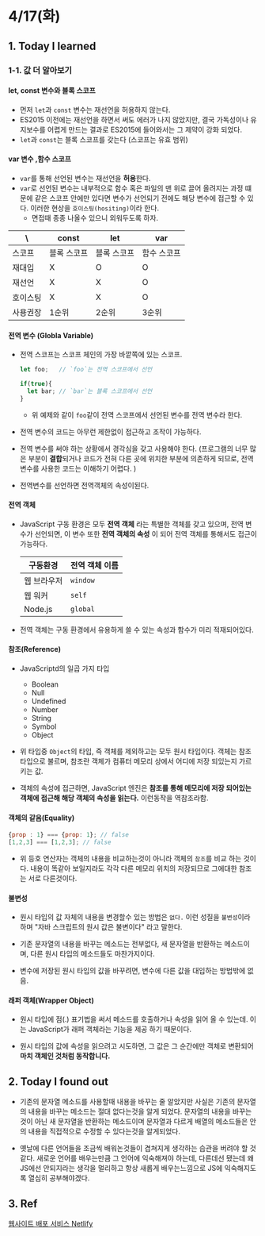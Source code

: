 # 4/17(화)

## 1. Today I learned

### 1-1. 값 더 알아보기

#### let, const 변수와 블록 스코프

- 먼저 `let`과 `const` 변수는 재선언을 허용하지 않는다.
- ES2015 이전에는 재선언을 하면서 써도 에러가 나지 않았지만, 결국 가독성이나 유지보수를 어렵게 만드는 결과로 ES2015에 들어와서는 그 제약이 강화 되었다.
- `let`과 `const`는 블록 스코프를 갖는다 (스코프는 유효 범위)

#### var 변수 ,함수 스코프

- `var`를 통해 선언된 변수는 재선언을 **허용**한다.
- `var`로 선언된 변수는 내부적으로 함수 혹은 파일의 맨 위로 끌어 올려지는 과정 떄문에 같은 스코프 안에만 있다면 변수가 선언되기 전에도 해당 변수에 접근할 수 있다. 이러한 현상을 `호이스팅(hositing)`이라 한다.
  - 면접때 종종 나올수 있으니 외워두도록 하자.

\ | const | let | var
 ------|------|------|-----
 스코프|  블록 스코프 | 블록 스코프 | 함수 스코프
 재대입 | X | O | O
 재선언 | X | X | O
 호이스팅 | X | X | O
 사용권장 | 1순위 | 2순위 | 3순위

#### 전역 변수 (Globla Variable)

- 전역 스코프는 스코프 체인의 가장 바깥쪽에 있는 스코프.

  ```js 
  let foo;   // `foo`는 전역 스코프에서 선언

  if(true){
    let bar; // `bar`는 블록 스코프에서 선언
  }
  ```

  - 위 예제와 같이 `foo`같이 전역 스코프에서 선언된 변수를 전역 변수라 한다.

- 전역 변수의 코드는 아무런 제한없이 접근하고 조작이 가능하다.
- 전역 변수를 써야 하는 상황에서 경각심을 갖고 사용해야 한다. (프로그램의 너무 많은 부분이 **결합**되거나 코드가 전혀 다른 곳에 위치한 부분에 의존하게 되므로, 전역 변수를 사용한 코드는 이해하기 어렵다. )
- 전역변수를 선언하면 전역객체의 속성이된다.

#### 전역 객체 

- JavaScript 구동 환경은 모두 **전역 객체** 라는 특별한 객체를 갖고 있으며, 전역 변수가 선언되면, 이 변수 또한 **전역 객체의 속성** 이 되어 전역 객체를 통해서도 접근이 가능하다.

  구동환경 | 전역 객체 이름
  --------|---------
  웹 브라우저 | `window`
  웹 워커 | `self`
  Node.js | `global`

- 전역 객체는 구동 환경에서 유용하게 쓸 수 있는 속성과 함수가 미리 적재되어있다.

#### 참조(Reference)

- JavaScriptd의 일곱 가지 타입
  - Boolean
  - Null
  - Undefined
  - Number
  - String
  - Symbol
  - Object

- 위 타입중 `Object`의 타입, 즉 객체를 제외하고는 모두 원시 타입이다. 객체는 참조 타입으로 불르며, 참조란 객체가 컴퓨터 메모리 상에서 어디에 저장 되있는지 가르키는 값.

- 객체의 속성에 접근하면, JavaScript 엔진은 **참조를 통해 메모리에 저장 되어있는 객체에 접근해 해당 객체의 속성을 읽는다.** 이런동작을 역참조라함.

#### 객체의 같음(Equality)

  ```js
  {prop : 1} === {prop: 1}; // false
  [1,2,3] === [1,2,3]; // false
  ```

  - 위 등호 연산자는 객체의 내용을 비교하는것이 아니라 객체의 `참조`를 비교 하는 것이다. 내용이 똑같아 보일지라도 각각 다른 메모리 위치의 저장되므로 그에대한 참조는 서로 다른것이다.

#### 불변성

- 원시 타입의 값 자체의 내용을 변경할수 있는 방법은 `없다.` 이런 성질을 `불변성`이라 하며 "자바 스크립트의 원시 값은 불변이다" 라고 말한다.

- 기존 문자열의 내용을 바꾸는 메소드는 전부없다, 새 문자열을 반환하는 메소드이며, 다른 원시 타입의 메소드들도 마찬가지이다.

- 변수에 저장된 원시 타입의 값을 바꾸려면, 변수에 다른 값을 대입하는 방법밖에 없음.

#### 래퍼 객체(Wrapper Object)

- 원시 타입에 점(.) 표기법을 써서 메소드를 호출하거나 속성을 읽어 올 수 있는데. 이는 JavaScript가 래퍼 객체라는 기능을 제공 하기 때문이다.

- 원시 타입의 값에 속성을 읽으려고 시도하면, 그 값은 그 순간에만 객체로 변환되어 **마치 객체인 것처럼 동작합니다.**

## 2. Today I found out
- 기존의 문자열 메소드를 사용할때 내용을 바꾸는 줄 알았지만 사실은 기존의 문자열의 내용을 바꾸는 메소드는 절대 없다는것을 알게 되었다. 문자열의 내용을 바꾸는것이 아닌 새 문자열을 반환하는 메소드이며 문자열과 다르게 배열의 메소드들은 안의 내용을 직접적으로 수정할 수 있다는것을 알게되었다.

- 옛날에 다른 언어들을 조금씩 배워논것들이 겹쳐지게 생각하는 습관을 버려야 할 것 같다. 새로운 언어를 배우는만큼 그 언어에 익숙해져야 하는데, 다른데선 됐는데 왜 JS에선 안되지라는 생각을 멀리하고 항상 새롭게 배우는느낌으로 JS에 익숙해지도록 열심히 공부해야겠다.
  
## 3. Ref

[웹사이트 배포 서비스 Netlify](https://www.netlify.com/)